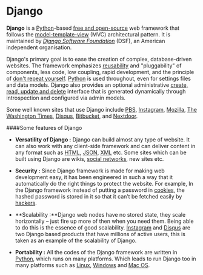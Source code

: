 # Django

**Django** is a [Python](/wiki/Python_programming_language)-based [free and open-source](https://en.wikipedia.org/wiki/Free_and_open-source_software) web framework that follows the [model-template-view](https://en.wikipedia.org/wiki/Model-template-view) (MVC) architectural pattern.
It is maintained by [*Django Software Foundation*](https://en.wikipedia.org/wiki/Django_Software_Foundation) (DSF), an American independent organisation.

Django's primary goal is to ease the creation of complex, database-driven websites. The framework emphasizes [reusability](https://en.wikipedia.org/wiki/Reusability) and "pluggability" of components, less code, low coupling, rapid development, and the principle of [don't repeat yourself](https://en.wikipedia.org/wiki/Don%27t_repeat_yourself). [Python](/wiki/Python_programming_language) is used throughout, even for settings files and data models. Django also provides an optional administrative [create, read, update and delete](https://en.wikipedia.org/wiki/Create,_read,_update_and_delete) interface that is generated dynamically through introspection and configured via admin models.

Some well known sites that use Django include [PBS](https://en.wikipedia.org/wiki/PBS), [Instagram](https://en.wikipedia.org/wiki/Instagram), [Mozilla](https://en.wikipedia.org/wiki/Mozilla_Foundation), [The Washington Times](https://en.wikipedia.org/wiki/The_Washington_Times), [Disqus](https://en.wikipedia.org/wiki/Disqus), [Bitbucket](https://en.wikipedia.org/wiki/Bitbucket), and [Nextdoor](https://en.wikipedia.org/wiki/Nextdoor).

####Some features of Django

* **Versatility of Django :** Django can build almost any type of website. It can also work with any client-side framework and can deliver content in any format such as [HTML](/wiki/HTML), [JSON](https://en.wikipedia.org/wiki/JSON), [XML](https://en.wikipedia.org/wiki/XML) etc. Some sites which can be built using Django are wikis, [social networks](https://en.wikipedia.org/wiki/The_Social_Network), new sites etc.

* **Security :** Since Django framework is made for making web development easy, it has been engineered in such a way that it automatically do the right things to protect the website. For example, In the Django framework instead of putting a password in [cookies](https://en.wikipedia.org/wiki/HTTP_cookie), the hashed password is stored in it so that it can’t be fetched easily by [hackers](https://en.wikipedia.org/wiki/Hacker).

* **Scalability :**Django web nodes have no stored state, they scale horizontally – just fire up more of then when you need them. Being able to do this is the essence of good scalability. [Instagram](https://en.wikipedia.org/wiki/Instagram) and [Disqus](https://en.wikipedia.org/wiki/Disqus) are two Django based products that have millions of active users, this is taken as an example of the scalability of Django.

* **Portability :** All the codes of the Django framework are written in [Python](/wiki/Python_programming_language), which runs on many platforms. Which leads to run Django too in many platforms such as [Linux](https://en.wikipedia.org/wiki/Linux), [Windows](https://en.wikipedia.org/wiki/Microsoft_Windows) and [Mac OS](https://en.wikipedia.org/wiki/MacOS).
